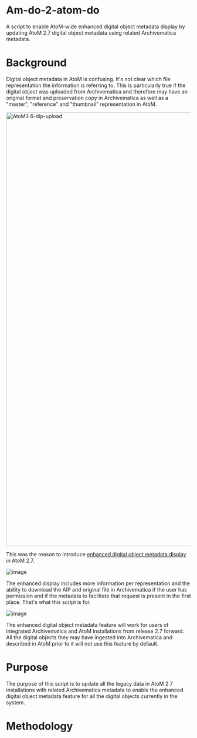 # Am-do-2-atom-do
A script to enable AtoM-wide enhanced digital object metadata display by updating AtoM 2.7 digital object metadata using related Archivematica metadata.

# Background
Digital object metadata in AtoM is confusing. It's not clear which file representation the information is referring to. This is particularly true if the digital object was uploaded from Archivematica and therefore may have an original format and preservation copy in Archivematica as well as a "master", "reference" and "thumbnail" representation in AtoM.

<img width="1180" alt="AtoM3 6-dip-upload" src="https://user-images.githubusercontent.com/672121/114940877-4381e000-9df7-11eb-927b-34546ae097d9.png">


This was the reason to introduce [enhanced digital object metadata display](https://www.accesstomemory.org/en/docs/2.7/user-manual/import-export/upload-digital-object/#digital-object-metadata) in AtoM 2.7.


![image](https://user-images.githubusercontent.com/672121/114941560-2dc0ea80-9df8-11eb-931b-bdb2e464baf5.png)

The enhanced display includes more information per representation and the ability to download the AIP and original file in Archivematica if the user has permission and if the metadata to facilitate that request is present in the first place. That's what this script is for.

![image](https://user-images.githubusercontent.com/672121/114941839-81333880-9df8-11eb-8bf2-d330afeba688.png)

The enhanced digital object metadata feature will work for users of integrated Archivematica and AtoM installations from release 2.7 forward. All the digital objects they may have ingested into Archivematica and described in AtoM prior to it will not use this feature by default.

# Purpose

The purpose of this script is to update all the legacy data in AtoM 2.7 installations with related Archivematica metadata to enable the enhanced digital object metadata feature for all the digital objects currently in the system.

# Methodology
